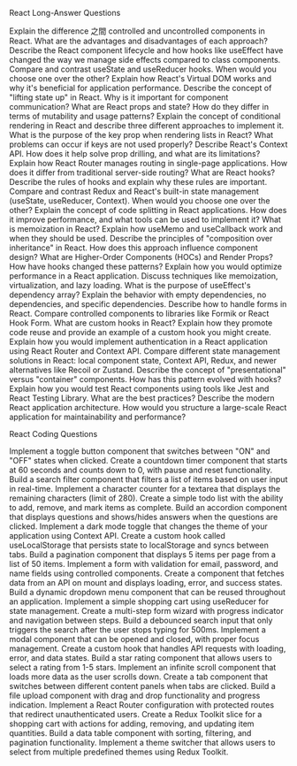 React Long-Answer Questions

Explain the difference 之間 controlled and uncontrolled components in React. What are the advantages and disadvantages of each approach?
Describe the React component lifecycle and how hooks like useEffect have changed the way we manage side effects compared to class components.
Compare and contrast useState and useReducer hooks. When would you choose one over the other?
Explain how React's Virtual DOM works and why it's beneficial for application performance.
Describe the concept of "lifting state up" in React. Why is it important for component communication?
What are React props and state? How do they differ in terms of mutability and usage patterns?
Explain the concept of conditional rendering in React and describe three different approaches to implement it.
What is the purpose of the key prop when rendering lists in React? What problems can occur if keys are not used properly?
Describe React's Context API. How does it help solve prop drilling, and what are its limitations?
Explain how React Router manages routing in single-page applications. How does it differ from traditional server-side routing?
What are React hooks? Describe the rules of hooks and explain why these rules are important.
Compare and contrast Redux and React's built-in state management (useState, useReducer, Context). When would you choose one over the other?
Explain the concept of code splitting in React applications. How does it improve performance, and what tools can be used to implement it?
What is memoization in React? Explain how useMemo and useCallback work and when they should be used.
Describe the principles of "composition over inheritance" in React. How does this approach influence component design?
What are Higher-Order Components (HOCs) and Render Props? How have hooks changed these patterns?
Explain how you would optimize performance in a React application. Discuss techniques like memoization, virtualization, and lazy loading.
What is the purpose of useEffect's dependency array? Explain the behavior with empty dependencies, no dependencies, and specific dependencies.
Describe how to handle forms in React. Compare controlled components to libraries like Formik or React Hook Form.
What are custom hooks in React? Explain how they promote code reuse and provide an example of a custom hook you might create.
Explain how you would implement authentication in a React application using React Router and Context API.
Compare different state management solutions in React: local component state, Context API, Redux, and newer alternatives like Recoil or Zustand.
Describe the concept of "presentational" versus "container" components. How has this pattern evolved with hooks?
Explain how you would test React components using tools like Jest and React Testing Library. What are the best practices?
Describe the modern React application architecture. How would you structure a large-scale React application for maintainability and performance?

React Coding Questions

Implement a toggle button component that switches between "ON" and "OFF" states when clicked.
Create a countdown timer component that starts at 60 seconds and counts down to 0, with pause and reset functionality.
Build a search filter component that filters a list of items based on user input in real-time.
Implement a character counter for a textarea that displays the remaining characters (limit of 280).
Create a simple todo list with the ability to add, remove, and mark items as complete.
Build an accordion component that displays questions and shows/hides answers when the questions are clicked.
Implement a dark mode toggle that changes the theme of your application using Context API.
Create a custom hook called useLocalStorage that persists state to localStorage and syncs between tabs.
Build a pagination component that displays 5 items per page from a list of 50 items.
Implement a form with validation for email, password, and name fields using controlled components.
Create a component that fetches data from an API on mount and displays loading, error, and success states.
Build a dynamic dropdown menu component that can be reused throughout an application.
Implement a simple shopping cart using useReducer for state management.
Create a multi-step form wizard with progress indicator and navigation between steps.
Build a debounced search input that only triggers the search after the user stops typing for 500ms.
Implement a modal component that can be opened and closed, with proper focus management.
Create a custom hook that handles API requests with loading, error, and data states.
Build a star rating component that allows users to select a rating from 1-5 stars.
Implement an infinite scroll component that loads more data as the user scrolls down.
Create a tab component that switches between different content panels when tabs are clicked.
Build a file upload component with drag and drop functionality and progress indication.
Implement a React Router configuration with protected routes that redirect unauthenticated users.
Create a Redux Toolkit slice for a shopping cart with actions for adding, removing, and updating item quantities.
Build a data table component with sorting, filtering, and pagination functionality.
Implement a theme switcher that allows users to select from multiple predefined themes using Redux Toolkit.
